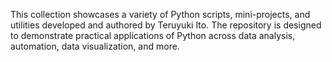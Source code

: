 This collection showcases a variety of Python scripts, mini-projects, and utilities developed and authored by Teruyuki Ito. The repository is designed to demonstrate practical applications of Python across data analysis, automation, data visualization, and more.
